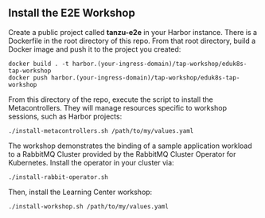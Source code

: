 ## Install the E2E Workshop

Create a public project called **tanzu-e2e** in your Harbor instance. There is a Dockerfile in the root directory of this repo. From that root directory, build a Docker image and push it to the project you created:
```
docker build . -t harbor.(your-ingress-domain)/tap-workshop/eduk8s-tap-workshop
docker push harbor.(your-ingress-domain)/tap-workshop/eduk8s-tap-workshop
```

From this directory of the repo, execute the script to install the Metacontrollers. They will manage resources specific to workshop sessions, such as Harbor projects:
```
./install-metacontrollers.sh /path/to/my/values.yaml
```

The workshop demonstrates the binding of a sample application workload to a RabbitMQ Cluster provided by the RabbitMQ Cluster Operator for Kubernetes. Install the operator in your cluster via:
```
./install-rabbit-operator.sh
```

Then, install the Learning Center workshop:
```
./install-workshop.sh /path/to/my/values.yaml
```
